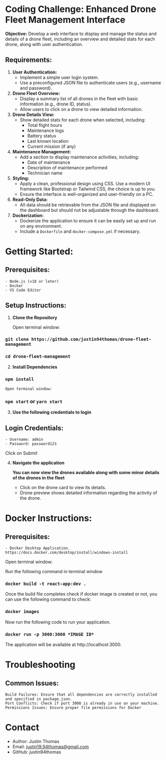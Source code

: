 # Coding Challenge: Enhanced Drone Fleet Management Interface

**Objective:** Develop a web interface to display and manage the status and details of a drone fleet, including an overview and detailed stats for each drone, along with user authentication.

## Requirements:

1. **User Authentication:**
    - Implement a simple user login system.
    - Use a preconfigured JSON file to authenticate users (e.g., username and password).
2. **Drone Fleet Overview:**
    - Display a summary list of all drones in the fleet with basic information (e.g., drone ID, status).
    - Allow users to click on a drone to view detailed information.
3. **Drone Details View:**
    - Show detailed stats for each drone when selected, including:
        - Total flight hours
        - Maintenance logs
        - Battery status
        - Last known location
        - Current mission (if any)
4. **Maintenance Management:**
    - Add a section to display maintenance activities, including:
        - Date of maintenance
        - Description of maintenance performed
        - Technician name
5. **Styling:**
    - Apply a clean, professional design using CSS. Use a modern UI framework like Bootstrap or Tailwind CSS, the choice is up to you.
    - Ensure the interface is well-organized and user-friendly on a PC.
6. **Read-Only Data:**
    - All data should be retrievable from the JSON file and displayed on the dashboard but should not be adjustable through the dashboard.
7. **Dockerization:**
    - Dockerize the application to ensure it can be easily set up and run on any environment.
    - Include a `Dockerfile` and `docker-compose.yml` if necessary.

# Getting Started:

## Prerequisites:
    - Node.js (v18 or later)
    - Docker
    - VS Code Editor

## Setup Instructions:
1. **Clone the Repository**

    Open terminal window:

 ### `git clone https://github.com/justin94thomas/drone-fleet-management`
 ### `cd drone-fleet-management`

2. **Install Dependencies**
 ### `npm install`

    Open terminal window:

 ### `npm start` or `yarn start`

3. **Use the following credentials to login**
## Login Credentials:
    - Username: admin
    - Password: password123

Click on Submit

4. **Navigate the application**

    **You can now view the drones available along with some minor details of the drones in the fleet**
    - Click on the drone card to view its details.
    - Drone preview shows detailed information regarding the activity of the drone.


# Docker Instructions:
## Prerequisites:
    - Docker Desktop Application. https://docs.docker.com/desktop/install/windows-install
    
Open terminal window:

Run the following command in terminal window
### `docker build -t react-app:dev .`

Once the build file completes check if docker image is created or not, you can use the following command to check:

### `docker images`

Now run the following code to run your application.
### `docker run -p 3000:3000 *IMAGE ID*`

The application will be available at http://localhost:3000.

# Troubleshooting

## Common Issues:
    Build Failures: Ensure that all dependencies are correctly installed and specified in package.json.
    Port Conflicts: Check if port 3000 is already in use on your machine.
    Permissions Issues: Ensure proper file permissions for Docker 

# Contact
   - Author: Justin Thomas
   - Email: justin19.94thomas@gmail.com
   - GitHub: justin94thomas